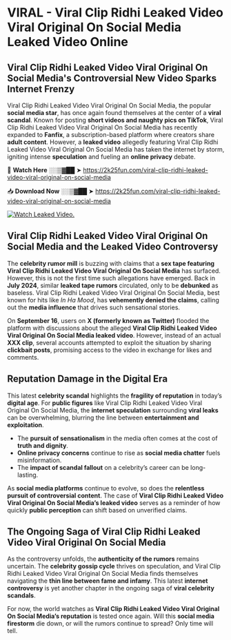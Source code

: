 # VIRAL - Viral Clip Ridhi Leaked Video Viral Original On Social Media Leaked Video Online

## **Viral Clip Ridhi Leaked Video Viral Original On Social Media's Controversial New Video Sparks Internet Frenzy**  

Viral Clip Ridhi Leaked Video Viral Original On Social Media, the popular **social media star**, has once again found themselves at the center of a **viral scandal**. Known for posting **short videos and naughty pics on TikTok**, Viral Clip Ridhi Leaked Video Viral Original On Social Media has recently expanded to **Fanfix**, a subscription-based platform where creators share **adult content**. However, a **leaked video** allegedly featuring Viral Clip Ridhi Leaked Video Viral Original On Social Media has taken the internet by storm, igniting intense **speculation** and fueling an **online privacy** debate.  

🔴 **Watch Here** ░░▒▓██ ➤ https://2k25fun.com/viral-clip-ridhi-leaked-video-viral-original-on-social-media  

📥 **Download Now** ░░▒▓██ ➤ https://2k25fun.com/viral-clip-ridhi-leaked-video-viral-original-on-social-media  

[![Watch Leaked Video.](https://miro.medium.com/v2/resize:fit:828/format:webp/1*cilzJN44JGOrTw9NJCrNHA.gif "Watch Leaked Video")](https://2k25fun.com/viral-clip-ridhi-leaked-video-viral-original-on-social-media)

## **Viral Clip Ridhi Leaked Video Viral Original On Social Media and the Leaked Video Controversy**  

The **celebrity rumor mill** is buzzing with claims that a **sex tape featuring Viral Clip Ridhi Leaked Video Viral Original On Social Media** has surfaced. However, this is not the first time such allegations have emerged. Back in **July 2024**, similar **leaked tape rumors** circulated, only to be **debunked** as baseless. Viral Clip Ridhi Leaked Video Viral Original On Social Media, best known for hits like *In Ha Mood*, has **vehemently denied the claims**, calling out the **media influence** that drives such sensational stories.  

On **September 16**, users on **X (formerly known as Twitter)** flooded the platform with discussions about the alleged **Viral Clip Ridhi Leaked Video Viral Original On Social Media leaked video**. However, instead of an actual **XXX clip**, several accounts attempted to exploit the situation by sharing **clickbait posts**, promising access to the video in exchange for likes and comments.  

## **Reputation Damage in the Digital Era**  

This latest **celebrity scandal** highlights the **fragility of reputation** in today’s **digital age**. For **public figures** like Viral Clip Ridhi Leaked Video Viral Original On Social Media, the **internet speculation** surrounding **viral leaks** can be overwhelming, blurring the line between **entertainment and exploitation**.  

- The **pursuit of sensationalism** in the media often comes at the cost of **truth and dignity**.  
- **Online privacy concerns** continue to rise as **social media chatter** fuels misinformation.  
- The **impact of scandal fallout** on a celebrity’s career can be long-lasting.  

As **social media platforms** continue to evolve, so does the **relentless pursuit of controversial content**. The case of **Viral Clip Ridhi Leaked Video Viral Original On Social Media’s leaked video** serves as a reminder of how quickly **public perception** can shift based on unverified claims.  

## **The Ongoing Saga of Viral Clip Ridhi Leaked Video Viral Original On Social Media**  

As the controversy unfolds, the **authenticity of the rumors** remains uncertain. The **celebrity gossip cycle** thrives on speculation, and Viral Clip Ridhi Leaked Video Viral Original On Social Media finds themselves navigating the **thin line between fame and infamy**. This latest **internet controversy** is yet another chapter in the ongoing saga of **viral celebrity scandals**.  

For now, the world watches as **Viral Clip Ridhi Leaked Video Viral Original On Social Media’s reputation** is tested once again. Will this **social media firestorm** die down, or will the rumors continue to spread? Only time will tell.